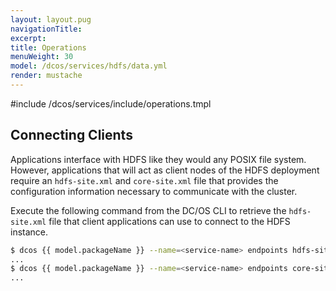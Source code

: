 ```yaml
---
layout: layout.pug
navigationTitle:
excerpt:
title: Operations
menuWeight: 30
model: /dcos/services/hdfs/data.yml
render: mustache
---
```


#include /dcos/services/include/operations.tmpl

## Connecting Clients

Applications interface with HDFS like they would any POSIX file system. However, applications that will act as client nodes of the HDFS deployment require an `hdfs-site.xml` and `core-site.xml` file that provides the configuration information necessary to communicate with the cluster.

Execute the following command from the DC/OS CLI to retrieve the `hdfs-site.xml` file that client applications can use to connect to the HDFS instance.

```bash
$ dcos {{ model.packageName }} --name=<service-name> endpoints hdfs-site.xml
...
$ dcos {{ model.packageName }} --name=<service-name> endpoints core-site.xml
...
```
